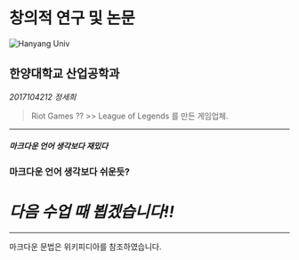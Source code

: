 # 창의적 연구 및 논문
![Hanyang Univ](http://www.hanyang.ac.kr/html-repositories/images/custom/introduction/img_hy0104_02_0102.png)
## 한양대학교 산업공학과
*2017104212 정세희*

> Riot Games ?? &gt;&gt; League of Legends 를 만든 게임업체.

- - -
##### *마크다운 언어 생각보다 재밌다*
### **마크다운 언어 생각보다 쉬운듯?**
# *다음 수업 때 뵙겠습니다!!*
- - -
마크다운 문법은 위키피디아를 참조하였습니다.

[wiki]: http://en.wikipedia.org/wiki/Markdown#Syntax_examples "위키백과 Markdown 항목"
